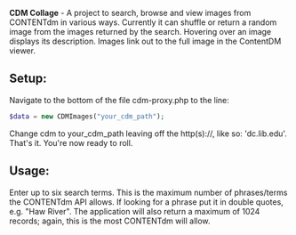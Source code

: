 **CDM Collage** - A project to search, browse and view images from CONTENTdm in various ways.  Currently it can shuffle or return
a random image from the images returned by the search.  Hovering over an image displays its description.
Images link out to the full image in the ContentDM viewer.

## Setup:

Navigate to the bottom of the file cdm-proxy.php to the line:
```php
$data = new CDMImages("your_cdm_path");
```

Change cdm to your_cdm_path leaving off the http(s)://, like so:  'dc.lib.edu'.  That's it.  You're now ready to roll.

## Usage:

Enter up to six search terms.  This is the maximum number of phrases/terms the CONTENTdm API allows.
If looking for a phrase put it in double quotes, e.g. "Haw River".    The application will also return a maximum of 1024 records;
 again, this is the most CONTENTdm will allow.